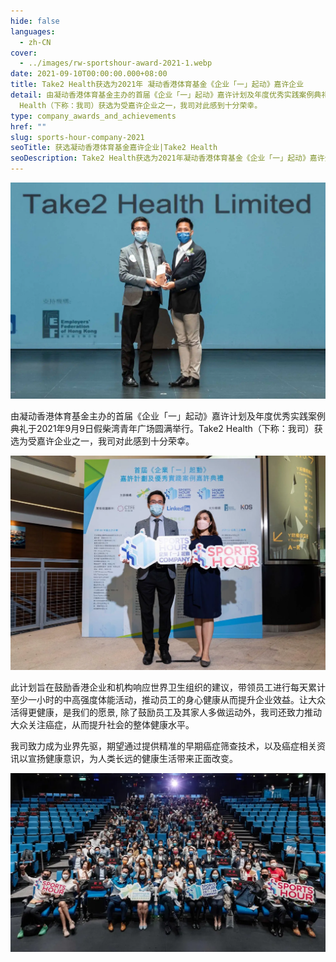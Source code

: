 ```yaml
---
hide: false
languages:
  - zh-CN
cover:
  - ../images/rw-sportshour-award-2021-1.webp
date: 2021-09-10T00:00:00.000+08:00
title: Take2 Health获选为2021年 凝动香港体育基金《企业「一」起动》嘉许企业
detail: 由凝动香港体育基金主办的首届《企业「一」起动》嘉许计划及年度优秀实践案例典礼于2021年9月9日假柴湾青年广场圆满举行。Take2
  Health（下称：我司）获选为受嘉许企业之一，我司对此感到十分荣幸。
type: company_awards_and_achievements
href: ""
slug: sports-hour-company-2021
seoTitle: 获选凝动香港体育基金嘉许企业|Take2 Health
seoDescription: Take2 Health获选为2021年凝动香港体育基金《企业「一」起动》嘉许企业，期望通过提供精准的早期癌症筛查技术，为大众健康带来积极的改变。
---
```

![Take2 Health获选为2021年 凝动香港体育基金《企业「一」起动》嘉许企业](../images/rw-sportshour-award-2021-1.webp)

由凝动香港体育基金主办的首届《企业「一」起动》嘉许计划及年度优秀实践案例典礼于2021年9月9日假柴湾青年广场圆满举行。Take2 Health（下称：我司）获选为受嘉许企业之一，我司对此感到十分荣幸。

![Take2 Health获选为2021年 凝动香港体育基金《企业「一」起动》嘉许企业](../images/rw-sportshour-award-2021-2.webp)

此计划旨在鼓励香港企业和机构响应世界卫生组织的建议，带领员工进行每天累计至少一小时的中高强度体能活动，推动员工的身心健康从而提升企业效益。让大众活得更健康，是我们的愿景, 除了鼓励员工及其家人多做运动外，我司还致力推动大众关注癌症，从而提升社会的整体健康水平。

我司致力成为业界先驱，期望通过提供精准的早期癌症筛查技术，以及癌症相关资讯以宣扬健康意识，为人类长远的健康生活带来正面改变。

![Take2 Health获选为2021年 凝动香港体育基金《企业「一」起动》嘉许企业](../images/rw-sportshour-award-2021-3.webp)